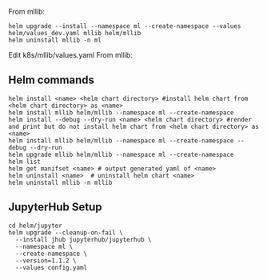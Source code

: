 From mllib:
```console
helm upgrade --install --namespace ml --create-namespace --values helm/values_dev.yaml mllib helm/mllib
helm uninstall mllib -n ml

```
Edit k8s/mllib/values.yaml
From mllib:
## Helm commands
```console
helm install <name> <helm chart directory> #install helm chart from <helm chart directory> as <name>
helm install mllib helm/mllib --namespace ml --create-namespace
helm install --debug --dry-run <name> <helm chart directory> #render and print but do not install helm chart from <helm chart directory> as <name> 
helm install mllib helm/mllib --namespace ml --create-namespace --debug --dry-run
helm upgrade mllib helm/mllib --namespace ml --create-namespace
helm list
helm get manifset <name> # output generated yaml of <name>
helm uninstall <name>  # uninstall helm chart <name>
helm uninstall mllib -n mllib
```

## JupyterHub Setup
[](https://zero-to-jupyterhub.readthedocs.io/en/latest/jupyterhub/index.html)
```console
cd helm/jupyter
helm upgrade --cleanup-on-fail \
  --install jhub jupyterhub/jupyterhub \
  --namespace ml \
  --create-namespace \
  --version=1.1.2 \
  --values config.yaml
  ```